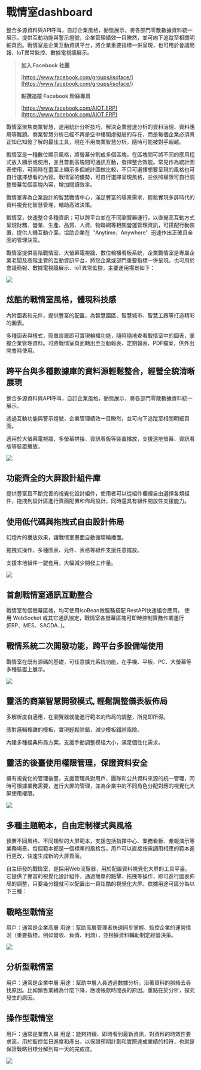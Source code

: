 # 戰情室dashboard
整合多源資料與API呼叫，自訂企業風格，動態展示，將各部門零散數據資料統一展示。提供互動功能與警示燈號，企業管理績效一目瞭然，並可向下追蹤至相關明細頁面。戰情室是企業互動資訊平台，將企業重要指標一併呈現，也可用於會議簡報、IoT異常監控、數據電視牆展示。

> **加入 Facebook 社團**
>
> [https://www.facebook.com/groups/isoface/](https://www.facebook.com/groups/isoface/)
> 
> **點讚追蹤 Facebook 粉絲專頁**
> 
> [https://www.facebook.com/AIOT.ERP](https://www.facebook.com/AIOT.ERP)

戰情室聚焦商業智慧，運用統計分析技巧，解決企業營運分析的資料治理、資料應用等難題。商業智慧分析已經不再是空中樓閣虛擬般的存在，而是每個企業必須真正知已知彼了解的最佳工具，現在不用商業智慧分析，隨時可能被對手超越。

戰情室是一種數位顯示風格，將螢幕分割成多個區塊，在區塊間可將不同的應用程式放入顯示或使用，並且首創區塊間可通訊互動，發揮整合效能。常見作為統計圖表使用，可同時在畫面上顯示多個統計圖做比較，不只可選擇想要呈現的風格也可自行選擇想看的內容。戰情室的優勢，可自行選擇呈現風格，並依照權限可自行調整螢幕每個區塊內容，增加閱讀效率。

戰情室專為企業設計的智慧戰情中心，滿足豐富的場景需求，輕鬆實現多屏時代的資料視覺化智慧管理，輔助高效決策。

戰情室，快速整合多種資訊；可以跨平台並在不同瀏覽器運行，以直覺高互動方式呈現財務、營業、生產、品質、人資、物聯網等相關營運管理資訊，可搭配行動裝置，提供人機互動介面，協助企業在〝Anytime，Anywhere〞迅速作出正確且全面的管理決策。

戰情室提供高階戰情室、大螢幕電視牆、數位輪播看板系統，企業戰情室是專屬企業老闆及高階主管的互動資訊平台，將您企業或部門重要指標一併呈現，也可用於會議簡報、數據電視牆展示、IoT異常監控，主要運用場景如下：

![](images/das_12.png)


## 炫酷的戰情室風格，體現科技感

內附圖表和元件，提供豐富的配置，為智慧園區、智慧城市、智慧工廠等打造精彩的圖表。

多種圖表與樣式，簡單設置即可實現輪播功能，隨時隨地查看戰情室中的圖表，掌握企業管理資料。可將戰情室頁面轉出至互動報表、定期報表、PDF檔案，供外出開會時使用。

## 跨平台與多種數據庫的資料源輕鬆整合，經營全貌清晰展現

整合多源資料與API呼叫，自訂企業風格，動態展示，將各部門零散數據資料統一展示。

透過互動功能與警示燈號，企業管理績效一目瞭然，並可向下追蹤至相關明細頁面。

適用於大螢幕電視牆、多螢幕拼接、資訊看版等裝置播放，支援遠地螢幕、資訊看版等裝置播放。

![](images/das_13.png)

## 功能齊全的大屏設計組件庫

提供豐富且不斷完善的視覺化設計組件，使用者可以從組件欄裡自由選擇各類組件，拖拽到設計區進行頁面配置和佈局設計，同時還具有組件開放性支援能力。

## 使用低代碼與拖拽式自由設計佈局

幻燈片的播放效果，讓戰情室畫面自動循環輪播面。

拖拽式操作，多種圖表、元件、表格等組件支援任意擺放。

支援本地組件一鍵套用，大幅減少開發工作量。 

![](images/das_06.jpg)

## 首創戰情室通訊互動整合
戰情室每個螢幕區塊，均可使用IsoBean微服務搭配 RestAPI快速組合應用。
使用 WebSocket 或其它通訊協定，戰情室各螢幕區塊可即時控制實務作業運行(ERP、MES、SACDA..)。

## 戰情系統二次開發功能，跨平台多設備端使用
戰情室在既有源碼的基礎，可任意擴充系統功能，在手機、平板、PC、大螢幕等多種裝置上展示。

![](images/das_07.jpg)

## 靈活的商業智慧開發模式, 輕鬆調整儀表板佈局

多解析度自適應，在瀏覽器就能進行範本的佈局的調整，所見即所得。

應對邏輯複雜的模板，實現輕鬆除錯，減少模板錯誤風險。

內建多種經典佈局方案，支援手動調整模組大小，滿足個性化需求。

## 靈活的後臺使用權限管理，保證資料安全

擁有視覺化的管理後臺，支援管理員對用戶、團隊和公共資料來源的統一管理，同時可根據業務需要，進行大屏的管理，並為企業中的不同角色分配對應的視覺化大屏使用權限。

![](images/das_05.jpg)

## 多種主題範本，自由定制樣式與風格

預置不同風格、不同類型的大屏範本，支援包括指揮中心、業務看板、彙報演示等業務場景。每個範本都是一個標準的風格包，用戶可以直接按需調用相應的範本進行更改，快速生成新的大屏頁面。

自主研發的戰情室，是採用Web流覽器，用於配置資料視覺化大屏的工具平臺。它提供了豐富的視覺化設計組件，通過簡單的點擊、拖拽等操作，即可進行圖表佈局的調整，只要幾分鐘就可以配置出一頁炫酷的視覺化大屏。依據用途可區分為以下三種︰

## 戰略型戰情室
用戶：通常是企業高層
用途：幫助高層管理者快速同步掌握、監控企業的運營情況（重要指標，例如營收、負債、利潤），並根據資料輔助制定經營決策。

![](images/das_04.jpg)

## 分析型戰情室
用戶：通常是企業中層
用途：幫助中層人員透過數據分析，沿著資料的脈絡去尋找原因。比如銷售業績為什麼下降，應收帳款時間長的原因。重點在於分析，探究發生的原因。

## 操作型戰情室
用戶：通常是業務人員
用途：能夠持續、即時看到最新資訊，對資料的時效性要求高，用於監控每日進度和產出，以保證預期計劃和實際達成業績的相符，也就是保證戰略目標分解到每一天的完成度。

![](images/das_14.png)